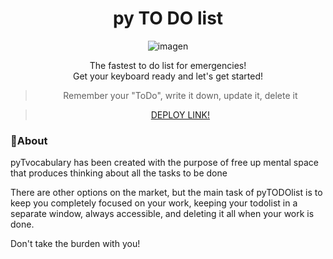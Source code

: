 <h1 align="center">py TO DO list</h1>

<div align="center">

![imagen](https://user-images.githubusercontent.com/45402163/196849646-70c9a084-e92e-47c8-9e6f-9fb3a24755e0.png)

</div>

<p align="center">
    The fastest to do list for emergencies!
    <br />
	  Get your keyboard ready and let's get started!
    <br />
</p>

<div align="center">

> Remember your "ToDo", write it down, update it, delete it

> [DEPLOY LINK!](#deploy)

</div>

### 🧐About

pyTvocabulary has been created with the purpose of free up mental space that produces thinking about all the tasks to be done

There are other options on the market, but the main task of pyTODOlist is to keep you completely focused on your work, keeping your todolist in a separate window, always accessible, and deleting it all when your work is done.

Don't take the burden with you!
